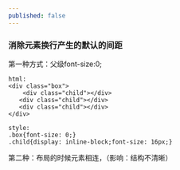 ```yaml
---
published: false
---
```

### 消除元素换行产生的默认的间距


第一种方式：父级font-size:0;
```
html:
<div class="box">
	<div class="child"></div>
   <div class="child"></div>
   <div class="child"></div>
</div>

style:
.box{font-size: 0;}
.child{display: inline-block;font-size: 16px;}
```

第二种：布局的时候元素相连，（影响：结构不清晰）